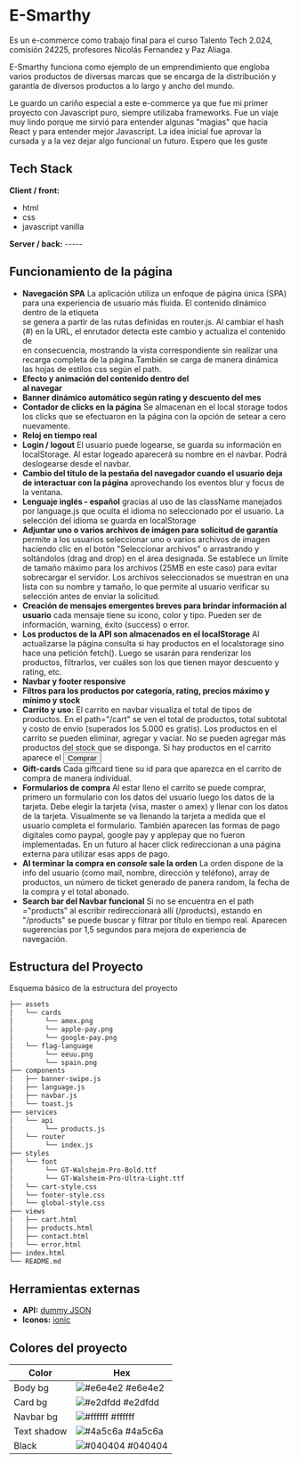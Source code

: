 # E-Smarthy

Es un e-commerce como trabajo final para el curso Talento Tech 2.024, comisión 24225, profesores Nicolás Fernandez y Paz Aliaga.

E-Smarthy funciona como ejemplo de un emprendimiento que engloba varios productos de diversas marcas que se encarga de la distribución y garantía de diversos productos a lo largo y ancho del mundo.

Le guardo un cariño especial a este e-commerce ya que fue mi primer proyecto con Javascript puro, siempre utilizaba frameworks. Fue un viaje muy lindo porque me sirvió para entender algunas "magias" que hacía React y para entender mejor Javascript. La idea inicial fue aprovar la cursada y a la vez dejar algo funcional un futuro. Espero que les guste

## Tech Stack

**Client / front:**

- html
- css
- javascript vanilla

**Server / back:** -----

## Funcionamiento de la página

- **Navegación SPA** La aplicación utiliza un enfoque de página única (SPA) para una experiencia de usuario más fluida. El contenido dinámico dentro de la etiqueta <main> se genera a partir de las rutas definidas en router.js. Al cambiar el hash (#) en la URL, el enrutador detecta este cambio y actualiza el contenido de <main> en consecuencia, mostrando la vista correspondiente sin realizar una recarga completa de la página.También se carga de manera dinámica las hojas de estilos css según el path.
- **Efecto y animación del contenido dentro del <main> al navegar**
- **Banner dinámico automático según rating y descuento del mes**
- **Contador de clicks en la página** Se almacenan en el local storage todos los clicks que se efectuaron en la página con la opción de setear a cero nuevamente.
- **Reloj en tiempo real**
- **Login / logout** El usuario puede logearse, se guarda su información en localStorage. Al estar logeado aparecerá su nombre en el navbar. Podrá deslogearse desde el navbar.
- **Cambio del título de la pestaña del navegador cuando el usuario deja de interactuar con la página** aprovechando los eventos blur y focus de la ventana.
- **Lenguaje inglés - español** gracias al uso de las className manejados por language.js que oculta el idioma no seleccionado por el usuario. La selección del idioma se guarda en localStorage
- **Adjuntar uno o varios archivos de imágen para solicitud de garantía** permite a los usuarios seleccionar uno o varios archivos de imagen haciendo clic en el botón "Seleccionar archivos" o arrastrando y soltándolos (drag and drop) en el área designada. Se establece un límite de tamaño máximo para los archivos (25MB en este caso) para evitar sobrecargar el servidor. Los archivos seleccionados se muestran en una lista con su nombre y tamaño, lo que permite al usuario verificar su selección antes de enviar la solicitud.
- **Creación de mensajes emergentes breves para brindar información al usuario** cada mensaje tiene su icono, color y tipo. Pueden ser de información, warning, éxito (success) o error.
- **Los productos de la API son almacenados en el localStorage** Al actualizarse la página consulta si hay productos en el localstorage sino hace una petición fetch(). Luego se usarán para renderizar los productos, filtrarlos, ver cuáles son los que tienen mayor descuento y rating, etc.
- **Navbar y footer responsive**
- **Filtros para los productos por categoría, rating, precios máximo y mínimo y stock**
- **Carrito y uso:** El carrito en navbar visualiza el total de tipos de productos. En el path="/cart" se ven el total de productos, total subtotal y costo de envío (superados los 5.000 es gratis). Los productos en el carrito se pueden eliminar, agregar y vaciar. No se pueden agregar más productos del stock que se disponga. Si hay productos en el carrito aparece el <button>Comprar</button>
- **Gift-cards** Cada giftcard tiene su id para que aparezca en el carrito de compra de manera individual.
- **Formularios de compra** Al estar lleno el carrito se puede comprar, primero un formulario con los datos del usuario luego los datos de la tarjeta. Debe elegir la tarjeta (visa, master o amex) y llenar con los datos de la tarjeta. Visualmente se va llenando la tarjeta a medida que el usuario completa el formulario. También aparecen las formas de pago digitales como paypal, google pay y applepay que no fueron implementadas. En un futuro al hacer click redireccionan a una página externa para utilizar esas apps de pago.
- **Al terminar la compra en _console_ sale la orden** La orden dispone de la info del usuario (como mail, nombre, dirección y teléfono), array de productos, un número de ticket generado de panera random, la fecha de la compra y el total abonado.
- **Search bar del Navbar funcional** Si no se encuentra en el path ="products" al escribir redireccionará allí (/products), estando en "/products" se puede buscar y filtrar por título en tiempo real. Aparecen sugerencias por 1,5 segundos para mejora de experiencia de navegación.

## Estructura del Proyecto

Esquema básico de la estructura del proyecto

```bash
├── assets
│   └── cards
│        └── amex.png
│        └── apple-pay.png
│        └── google-pay.png
│   └── flag-language
│        └── eeuu.png
│        └── spain.png
├── components
│   ├── banner-swipe.js
│   ├── language.js
│   ├── navbar.js
│   └── toast.js
├── services
│   └── api
│        └── products.js
│   └── router
│        └── index.js
├── styles
│   └── font
│        └── GT-Walsheim-Pro-Bold.ttf
│        └── GT-Walsheim-Pro-Ultra-Light.ttf
│   └── cart-style.css
│   └── footer-style.css
│   └── global-style.css
├── views
│   ├── cart.html
│   ├── products.html
│   ├── contact.html
│   └── error.html
├── index.html
└── README.md

```

## Herramientas externas

- **API:** [dummy JSON](https://dummyjson.com/)
- **Iconos:** [ionic](https://ionic.io/ionicons)

## Colores del proyecto

| Color       | Hex                                                         |
| ----------- | ----------------------------------------------------------- |
| Body bg     | ![#e6e4e2](https://fakeimg.pl/10x10/e6e4e2/e6e4e2) #e6e4e2  |
| Card bg     | ![#e2dfdd](https://fakeimg.pl/10x10/e2dfdd/e2dfdd) #e2dfdd  |
| Navbar bg   | ![#ffffff](https://fakeimg.pl/10x10/ffffff/ffffff) #ffffff |
| Text shadow | ![#4a5c6a](https://fakeimg.pl/10x10/4a5c6a/4a5c6a) #4a5c6a  |
| Black       | ![#040404](https://fakeimg.pl/10x10/040404/040404) #040404  |
